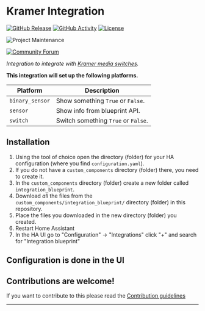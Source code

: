 # Kramer Integration

[![GitHub Release][releases-shield]][releases]
[![GitHub Activity][commits-shield]][commits]
[![License][license-shield]](LICENSE)

![Project Maintenance][maintenance-shield]

[![Community Forum][forum-shield]][forum]

_Integration to integrate with [Kramer media switches][kramer-integration]._

**This integration will set up the following platforms.**

Platform | Description
-- | --
`binary_sensor` | Show something `True` or `False`.
`sensor` | Show info from blueprint API.
`switch` | Switch something `True` or `False`.

## Installation

1. Using the tool of choice open the directory (folder) for your HA configuration (where you find `configuration.yaml`).
1. If you do not have a `custom_components` directory (folder) there, you need to create it.
1. In the `custom_components` directory (folder) create a new folder called `integration_blueprint`.
1. Download _all_ the files from the `custom_components/integration_blueprint/` directory (folder) in this repository.
1. Place the files you downloaded in the new directory (folder) you created.
1. Restart Home Assistant
1. In the HA UI go to "Configuration" -> "Integrations" click "+" and search for "Integration blueprint"

## Configuration is done in the UI

<!---->

## Contributions are welcome!

If you want to contribute to this please read the [Contribution guidelines](CONTRIBUTING.md)

***

[kramer-integration]: https://github.com/krohrbaugh/kramer-homeassistant
[commits-shield]: https://img.shields.io/github/commit-activity/y/krohrbaugh/kramer-homeassistant.svg?style=for-the-badge
[commits]: https://github.com/krohrbaugh/kramer-homeassistant/commits/main
[exampleimg]: example.png
[forum-shield]: https://img.shields.io/badge/community-forum-brightgreen.svg?style=for-the-badge
[forum]: https://community.home-assistant.io/
[license-shield]: https://img.shields.io/github/license/krohrbaugh/kramer-homeassistant.svg?style=for-the-badge
[maintenance-shield]: https://img.shields.io/badge/maintainer-Kevin%20Rohrbaugh%20%40krohrbaugh-blue.svg?style=for-the-badge
[releases-shield]: https://img.shields.io/github/release/krohrbaugh/kramer-homeassistant.svg?style=for-the-badge
[releases]: https://github.com/krohrbaugh/kramer-homeassistant/releases
